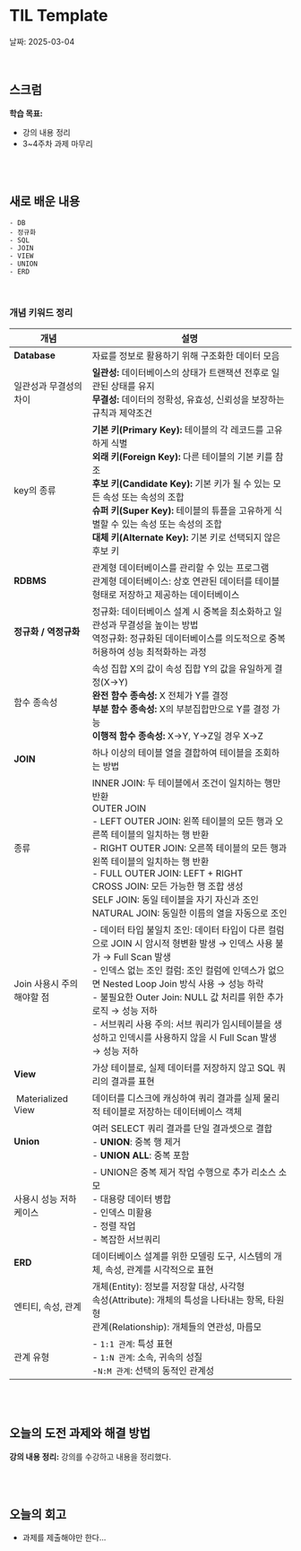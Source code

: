 # TIL Template
날짜: 2025-03-04

<br/>

## 스크럼
**학습 목표:**
- 강의 내용 정리
- 3~4주차 과제 마무리


<br/>
<br/>

## 새로 배운 내용
````
- DB
- 정규화
- SQL
- JOIN
- VIEW
- UNION
- ERD
````

<br/>

### 개념 키워드 정리
| **개념** | **설명** |
| --- | --- |
| **Database** | 자료를 정보로 활용하기 위해 구조화한 데이터 모음 |
| 일관성과 무결성의 차이 | **일관성:** 데이터베이스의 상태가 트랜잭션 전후로 일관된 상태를 유지<br/>**무결성:** 데이터의 정확성, 유효성, 신뢰성을 보장하는 규칙과 제약조건 |
| key의 종류 | **기본 키(Primary Key):** 테이블의 각 레코드를 고유하게 식별<br/>**외래 키(Foreign Key):** 다른 테이블의 기본 키를 참조<br/>**후보 키(Candidate Key):** 기본 키가 될 수 있는 모든 속성 또는 속성의 조합<br/>**슈퍼 키(Super Key):** 테이블의 튜플을 고유하게 식별할 수 있는 속성 또는 속성의 조합<br/>**대체 키(Alternate Key):** 기본 키로 선택되지 않은 후보 키 |
| **RDBMS** | 관계형 데이터베이스를 관리할 수 있는 프로그램<br/>관계형 데이터베이스: 상호 연관된 데이터를 테이블 형태로 저장하고 제공하는 데이터베이스 |
| **정규화 / 역정규화** | 정규화: 데이터베이스 설계 시 중복을 최소화하고 일관성과 무결성을 높이는 방법<br/>역정규화: 정규화된 데이터베이스를 의도적으로 중복 허용하여 성능 최적화하는 과정 |
| 함수 종속성 | 속성 집합 X의 값이 속성 집합 Y의 값을 유일하게 결정(X→Y)<br/>**완전 함수 종속성:** X 전체가 Y를 결정<br/>**부분 함수 종속성:** X의 부분집합만으로 Y를 결정 가능<br/>**이행적 함수 종속성:** X→Y, Y→Z일 경우 X→Z |
| **JOIN** | 하나 이상의 테이블 열을 결합하여 테이블을 조회하는 방법 |
| 종류 | INNER JOIN: 두 테이블에서 조건이 일치하는 행만 반환<br/>OUTER JOIN<br/>- LEFT OUTER JOIN: 왼쪽 테이블의 모든 행과 오른쪽 테이블의 일치하는 행 반환<br/>- RIGHT OUTER JOIN: 오른쪽 테이블의 모든 행과 왼쪽 테이블의 일치하는 행 반환<br/>- FULL OUTER JOIN: LEFT + RIGHT<br/>CROSS JOIN: 모든 가능한 행 조합 생성<br/>SELF JOIN: 동일 테이블을 자기 자신과 조인<br/>NATURAL JOIN: 동일한 이름의 열을 자동으로 조인 |
| Join 사용시 주의해야할 점 | - 데이터 타입 불일치 조인: 데이터 타입이 다른 컬럼으로 JOIN 시 암시적 형변환 발생 → 인덱스 사용 불가 → Full Scan 발생<br/>- 인덱스 없는 조인 컬럼: 조인 컬럼에 인덱스가 없으면 Nested Loop Join 방식 사용 → 성능 하락<br/>- 불필요한 Outer Join: NULL 값 처리를 위한 추가 로직 → 성능 저하<br/>- 서브쿼리 사용 주의: 서브 쿼리가 임시테이블을 생성하고 인덱시를 사용하지 않을 시 Full Scan 발생 → 성능 저하 |
| **View** | 가상 테이블로, 실제 데이터를 저장하지 않고 SQL 쿼리의 결과를 표현 |
|  Materialized View | 데이터를 디스크에 캐싱하여 쿼리 결과를 실제 물리적 테이블로 저장하는 데이터베이스 객체 |
| **Union** | 여러 SELECT 쿼리 결과를 단일 결과셋으로 결합<br/>- **UNION**: 중복 행 제거<br/>- **UNION ALL**: 중복 포함 |
| 사용시 성능 저하 케이스 | - UNION은 중복 제거 작업 수행으로 추가 리소스 소모<br/>- 대용량 데이터 병합<br/>- 인덱스 미활용<br/>- 정렬 작업<br/>- 복잡한 서브쿼리 |
| **ERD** | 데이터베이스 설계를 위한 모델링 도구, 시스템의 개체, 속성, 관계를 시각적으로 표현 |
| 엔티티, 속성, 관계 | 개체(Entity): 정보를 저장할 대상, 사각형<br/>속성(Attribute): 개체의 특성을 나타내는 항목, 타원형<br/>관계(Relationship): 개체들의 연관성, 마름모 |
| 관계 유형 | - `1:1 관계`: 특성 표현<br/>- `1:N 관계`: 소속, 귀속의 성질<br/>-`N:M 관계`: 선택의 동적인 관계성 |


<br/>
<br/>

## 오늘의 도전 과제와 해결 방법
**강의 내용 정리:** 강의를 수강하고 내용을 정리했다.

<br/>
<br/>

## 오늘의 회고
- 과제를 제출해야만 한다...